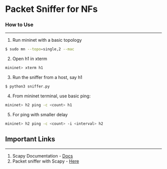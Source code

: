 # Packet Sniffer for NFs

### How to Use

---------------

1. Run mininet with a basic topology
```bash
$ sudo mn --topo=single,2 --mac
```  

2. Open h1 in xterm
```bash
mininet> xterm h1
```  

3. Run the sniffer from a host, say h1
```bash
$ python3 sniffer.py
```  
 
4. From mininet terminal, use basic ping:
```bash
mininet> h2 ping -c <count> h1
```

5. For ping with smaller delay
```bash
mininet> h2 ping -c <count> -i <interval> h2
```

## Important Links

------------------------
1. Scapy Documentation - [Docs](https://scapy.readthedocs.io/en/latest/)
2. Packet sniffer with Scapy - [Here](https://www.geeksforgeeks.org/packet-sniffing-using-scapy/)

